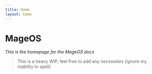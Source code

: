 ```yaml
---
title: Home
layout: home
---
```

# MageOS
*This is the homepage for the MageOS docs*

> This is a heavy WIP, feel free to add any *necessities* (ignore my inability to spell)
